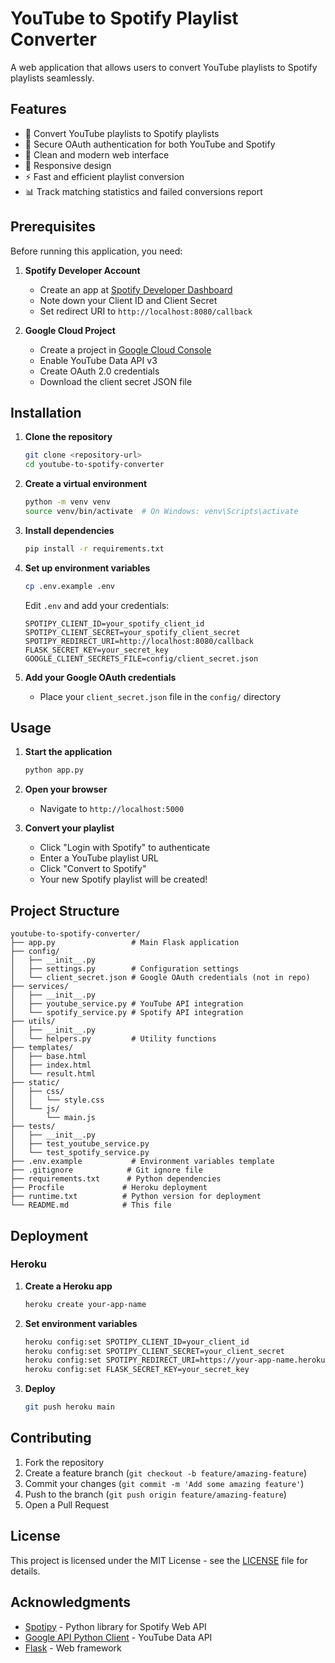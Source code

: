# YouTube to Spotify Playlist Converter

A web application that allows users to convert YouTube playlists to Spotify playlists seamlessly.

## Features

- 🎵 Convert YouTube playlists to Spotify playlists
- 🔐 Secure OAuth authentication for both YouTube and Spotify
- 🎨 Clean and modern web interface
- 📱 Responsive design
- ⚡ Fast and efficient playlist conversion
- 📊 Track matching statistics and failed conversions report

## Prerequisites

Before running this application, you need:

1. **Spotify Developer Account**
   - Create an app at [Spotify Developer Dashboard](https://developer.spotify.com/dashboard/)
   - Note down your Client ID and Client Secret
   - Set redirect URI to `http://localhost:8080/callback`

2. **Google Cloud Project**
   - Create a project in [Google Cloud Console](https://console.cloud.google.com/)
   - Enable YouTube Data API v3
   - Create OAuth 2.0 credentials
   - Download the client secret JSON file

## Installation

1. **Clone the repository**
   ```bash
   git clone <repository-url>
   cd youtube-to-spotify-converter
   ```

2. **Create a virtual environment**
   ```bash
   python -m venv venv
   source venv/bin/activate  # On Windows: venv\Scripts\activate
   ```

3. **Install dependencies**
   ```bash
   pip install -r requirements.txt
   ```

4. **Set up environment variables**
   ```bash
   cp .env.example .env
   ```
   
   Edit `.env` and add your credentials:
   ```
   SPOTIPY_CLIENT_ID=your_spotify_client_id
   SPOTIPY_CLIENT_SECRET=your_spotify_client_secret
   SPOTIPY_REDIRECT_URI=http://localhost:8080/callback
   FLASK_SECRET_KEY=your_secret_key
   GOOGLE_CLIENT_SECRETS_FILE=config/client_secret.json
   ```

5. **Add your Google OAuth credentials**
   - Place your `client_secret.json` file in the `config/` directory

## Usage

1. **Start the application**
   ```bash
   python app.py
   ```

2. **Open your browser**
   - Navigate to `http://localhost:5000`

3. **Convert your playlist**
   - Click "Login with Spotify" to authenticate
   - Enter a YouTube playlist URL
   - Click "Convert to Spotify"
   - Your new Spotify playlist will be created!

## Project Structure

```
youtube-to-spotify-converter/
├── app.py                 # Main Flask application
├── config/
│   ├── __init__.py
│   ├── settings.py        # Configuration settings
│   └── client_secret.json # Google OAuth credentials (not in repo)
├── services/
│   ├── __init__.py
│   ├── youtube_service.py # YouTube API integration
│   └── spotify_service.py # Spotify API integration
├── utils/
│   ├── __init__.py
│   └── helpers.py         # Utility functions
├── templates/
│   ├── base.html
│   ├── index.html
│   └── result.html
├── static/
│   ├── css/
│   │   └── style.css
│   └── js/
│       └── main.js
├── tests/
│   ├── __init__.py
│   ├── test_youtube_service.py
│   └── test_spotify_service.py
├── .env.example           # Environment variables template
├── .gitignore            # Git ignore file
├── requirements.txt      # Python dependencies
├── Procfile             # Heroku deployment
├── runtime.txt          # Python version for deployment
└── README.md            # This file
```

## Deployment

### Heroku

1. **Create a Heroku app**
   ```bash
   heroku create your-app-name
   ```

2. **Set environment variables**
   ```bash
   heroku config:set SPOTIPY_CLIENT_ID=your_client_id
   heroku config:set SPOTIPY_CLIENT_SECRET=your_client_secret
   heroku config:set SPOTIPY_REDIRECT_URI=https://your-app-name.herokuapp.com/callback
   heroku config:set FLASK_SECRET_KEY=your_secret_key
   ```

3. **Deploy**
   ```bash
   git push heroku main
   ```

## Contributing

1. Fork the repository
2. Create a feature branch (`git checkout -b feature/amazing-feature`)
3. Commit your changes (`git commit -m 'Add some amazing feature'`)
4. Push to the branch (`git push origin feature/amazing-feature`)
5. Open a Pull Request

## License

This project is licensed under the MIT License - see the [LICENSE](LICENSE) file for details.

## Acknowledgments

- [Spotipy](https://spotipy.readthedocs.io/) - Python library for Spotify Web API
- [Google API Python Client](https://github.com/googleapis/google-api-python-client) - YouTube Data API
- [Flask](https://flask.palletsprojects.com/) - Web framework